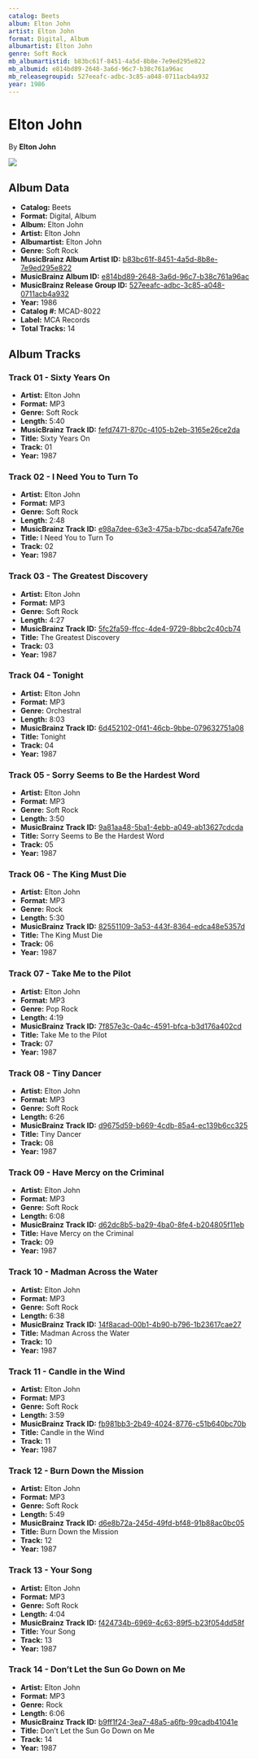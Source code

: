 ```yaml
---
catalog: Beets
album: Elton John
artist: Elton John
format: Digital, Album
albumartist: Elton John
genre: Soft Rock
mb_albumartistid: b83bc61f-8451-4a5d-8b8e-7e9ed295e822
mb_albumid: e814bd89-2648-3a6d-96c7-b38c761a96ac
mb_releasegroupid: 527eeafc-adbc-3c85-a048-0711acb4a932
year: 1986
---
```


# Elton John

By **Elton John**

![](../../assets/beetscovers/Elton_John-Elton_John.jpg)

## Album Data

- **Catalog:** Beets
- **Format:** Digital, Album
- **Album:** Elton John
- **Artist:** Elton John
- **Albumartist:** Elton John
- **Genre:** Soft Rock
- **MusicBrainz Album Artist ID:** [b83bc61f-8451-4a5d-8b8e-7e9ed295e822](https://musicbrainz.org/artist/b83bc61f-8451-4a5d-8b8e-7e9ed295e822)
- **MusicBrainz Album ID:** [e814bd89-2648-3a6d-96c7-b38c761a96ac](https://musicbrainz.org/release/e814bd89-2648-3a6d-96c7-b38c761a96ac)
- **MusicBrainz Release Group ID:** [527eeafc-adbc-3c85-a048-0711acb4a932](https://musicbrainz.org/release-group/527eeafc-adbc-3c85-a048-0711acb4a932)
- **Year:** 1986
- **Catalog #:** MCAD-8022
- **Label:** MCA Records
- **Total Tracks:** 14

## Album Tracks

### Track 01 - Sixty Years On

- **Artist:** Elton John
- **Format:** MP3
- **Genre:** Soft Rock
- **Length:** 5:40
- **MusicBrainz Track ID:** [fefd7471-870c-4105-b2eb-3165e26ce2da](https://musicbrainz.org/recording/fefd7471-870c-4105-b2eb-3165e26ce2da)
- **Title:** Sixty Years On
- **Track:** 01
- **Year:** 1987

### Track 02 - I Need You to Turn To

- **Artist:** Elton John
- **Format:** MP3
- **Genre:** Soft Rock
- **Length:** 2:48
- **MusicBrainz Track ID:** [e98a7dee-63e3-475a-b7bc-dca547afe76e](https://musicbrainz.org/recording/e98a7dee-63e3-475a-b7bc-dca547afe76e)
- **Title:** I Need You to Turn To
- **Track:** 02
- **Year:** 1987

### Track 03 - The Greatest Discovery

- **Artist:** Elton John
- **Format:** MP3
- **Genre:** Soft Rock
- **Length:** 4:27
- **MusicBrainz Track ID:** [5fc2fa59-ffcc-4de4-9729-8bbc2c40cb74](https://musicbrainz.org/recording/5fc2fa59-ffcc-4de4-9729-8bbc2c40cb74)
- **Title:** The Greatest Discovery
- **Track:** 03
- **Year:** 1987

### Track 04 - Tonight

- **Artist:** Elton John
- **Format:** MP3
- **Genre:** Orchestral
- **Length:** 8:03
- **MusicBrainz Track ID:** [6d452102-0f41-46cb-9bbe-079632751a08](https://musicbrainz.org/recording/6d452102-0f41-46cb-9bbe-079632751a08)
- **Title:** Tonight
- **Track:** 04
- **Year:** 1987

### Track 05 - Sorry Seems to Be the Hardest Word

- **Artist:** Elton John
- **Format:** MP3
- **Genre:** Soft Rock
- **Length:** 3:50
- **MusicBrainz Track ID:** [9a81aa48-5ba1-4ebb-a049-ab13627cdcda](https://musicbrainz.org/recording/9a81aa48-5ba1-4ebb-a049-ab13627cdcda)
- **Title:** Sorry Seems to Be the Hardest Word
- **Track:** 05
- **Year:** 1987

### Track 06 - The King Must Die

- **Artist:** Elton John
- **Format:** MP3
- **Genre:** Rock
- **Length:** 5:30
- **MusicBrainz Track ID:** [82551109-3a53-443f-8364-edca48e5357d](https://musicbrainz.org/recording/82551109-3a53-443f-8364-edca48e5357d)
- **Title:** The King Must Die
- **Track:** 06
- **Year:** 1987

### Track 07 - Take Me to the Pilot

- **Artist:** Elton John
- **Format:** MP3
- **Genre:** Pop Rock
- **Length:** 4:19
- **MusicBrainz Track ID:** [7f857e3c-0a4c-4591-bfca-b3d176a402cd](https://musicbrainz.org/recording/7f857e3c-0a4c-4591-bfca-b3d176a402cd)
- **Title:** Take Me to the Pilot
- **Track:** 07
- **Year:** 1987

### Track 08 - Tiny Dancer

- **Artist:** Elton John
- **Format:** MP3
- **Genre:** Soft Rock
- **Length:** 6:26
- **MusicBrainz Track ID:** [d9675d59-b669-4cdb-85a4-ec139b6cc325](https://musicbrainz.org/recording/d9675d59-b669-4cdb-85a4-ec139b6cc325)
- **Title:** Tiny Dancer
- **Track:** 08
- **Year:** 1987

### Track 09 - Have Mercy on the Criminal

- **Artist:** Elton John
- **Format:** MP3
- **Genre:** Soft Rock
- **Length:** 6:08
- **MusicBrainz Track ID:** [d62dc8b5-ba29-4ba0-8fe4-b204805f11eb](https://musicbrainz.org/recording/d62dc8b5-ba29-4ba0-8fe4-b204805f11eb)
- **Title:** Have Mercy on the Criminal
- **Track:** 09
- **Year:** 1987

### Track 10 - Madman Across the Water

- **Artist:** Elton John
- **Format:** MP3
- **Genre:** Soft Rock
- **Length:** 6:38
- **MusicBrainz Track ID:** [14f8acad-00b1-4b90-b796-1b23617cae27](https://musicbrainz.org/recording/14f8acad-00b1-4b90-b796-1b23617cae27)
- **Title:** Madman Across the Water
- **Track:** 10
- **Year:** 1987

### Track 11 - Candle in the Wind

- **Artist:** Elton John
- **Format:** MP3
- **Genre:** Soft Rock
- **Length:** 3:59
- **MusicBrainz Track ID:** [fb981bb3-2b49-4024-8776-c51b640bc70b](https://musicbrainz.org/recording/fb981bb3-2b49-4024-8776-c51b640bc70b)
- **Title:** Candle in the Wind
- **Track:** 11
- **Year:** 1987

### Track 12 - Burn Down the Mission

- **Artist:** Elton John
- **Format:** MP3
- **Genre:** Soft Rock
- **Length:** 5:49
- **MusicBrainz Track ID:** [d6e8b72a-245d-49fd-bf48-91b88ac0bc05](https://musicbrainz.org/recording/d6e8b72a-245d-49fd-bf48-91b88ac0bc05)
- **Title:** Burn Down the Mission
- **Track:** 12
- **Year:** 1987

### Track 13 - Your Song

- **Artist:** Elton John
- **Format:** MP3
- **Genre:** Soft Rock
- **Length:** 4:04
- **MusicBrainz Track ID:** [f424734b-6969-4c63-89f5-b23f054dd58f](https://musicbrainz.org/recording/f424734b-6969-4c63-89f5-b23f054dd58f)
- **Title:** Your Song
- **Track:** 13
- **Year:** 1987

### Track 14 - Don’t Let the Sun Go Down on Me

- **Artist:** Elton John
- **Format:** MP3
- **Genre:** Rock
- **Length:** 6:06
- **MusicBrainz Track ID:** [b9ff1f24-3ea7-48a5-a6fb-99cadb41041e](https://musicbrainz.org/recording/b9ff1f24-3ea7-48a5-a6fb-99cadb41041e)
- **Title:** Don’t Let the Sun Go Down on Me
- **Track:** 14
- **Year:** 1987

